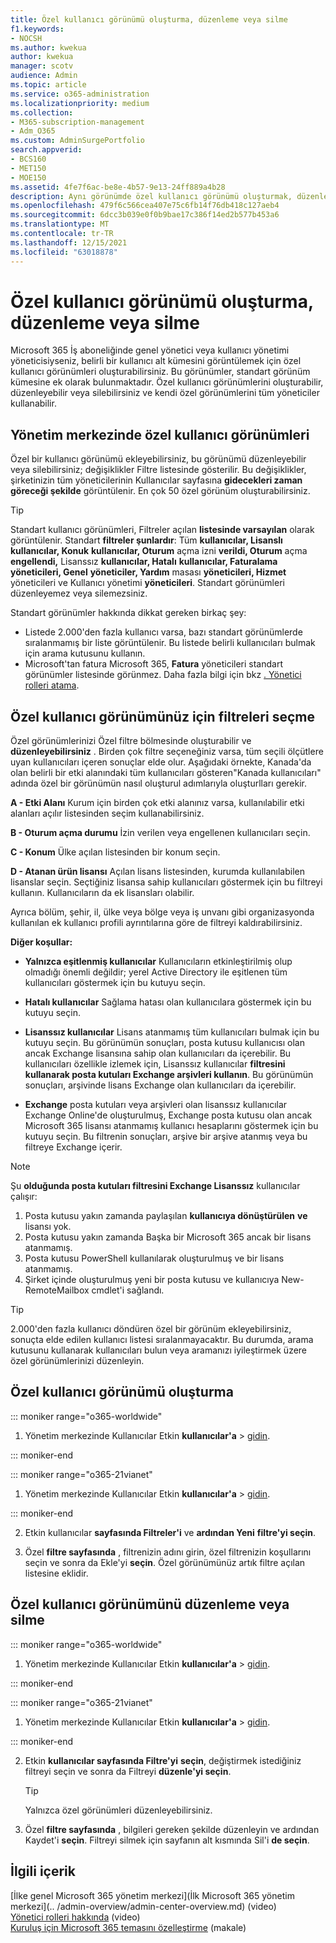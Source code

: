 ```yaml
---
title: Özel kullanıcı görünümü oluşturma, düzenleme veya silme
f1.keywords:
- NOCSH
ms.author: kwekua
author: kwekua
manager: scotv
audience: Admin
ms.topic: article
ms.service: o365-administration
ms.localizationpriority: medium
ms.collection:
- M365-subscription-management
- Adm_O365
ms.custom: AdminSurgePortfolio
search.appverid:
- BCS160
- MET150
- MOE150
ms.assetid: 4fe7f6ac-be8e-4b57-9e13-24ff889a4b28
description: Aynı görünümde özel kullanıcı görünümü oluşturmak, düzenlemek veya silmek için filtreleri Microsoft 365.
ms.openlocfilehash: 479f6c566cea407e75c6fb14f76db418c127aeb4
ms.sourcegitcommit: 6dcc3b039e0f0b9bae17c386f14ed2b577b453a6
ms.translationtype: MT
ms.contentlocale: tr-TR
ms.lasthandoff: 12/15/2021
ms.locfileid: "63018878"
---
```

# <a name="create-edit-or-delete-a-custom-user-view"></a>Özel kullanıcı görünümü oluşturma, düzenleme veya silme

Microsoft 365 İş aboneliğinde genel yönetici veya kullanıcı yönetimi yöneticisiyseniz, belirli bir kullanıcı alt kümesini görüntülemek için özel kullanıcı görünümleri oluşturabilirsiniz. Bu görünümler, standart görünüm kümesine ek olarak bulunmaktadır. Özel kullanıcı görünümlerini oluşturabilir, düzenleyebilir veya silebilirsiniz ve kendi özel görünümlerini tüm yöneticiler kullanabilir.
  
## <a name="custom-user-views-in-the-admin-center"></a>Yönetim merkezinde özel kullanıcı görünümleri

Özel bir kullanıcı görünümü ekleyebilirsiniz, bu görünümü düzenleyebilir veya silebilirsiniz; değişiklikler Filtre listesinde gösterilir. Bu değişiklikler, şirketinizin tüm yöneticilerinin Kullanıcılar sayfasına **gidecekleri zaman göreceği şekilde** görüntülenir. En çok 50 özel görünüm oluşturabilirsiniz. 

> [!TIP]
>  Standart kullanıcı görünümleri, Filtreler açılan **listesinde varsayılan** olarak görüntülenir. Standart **filtreler şunlardır**: Tüm **kullanıcılar, Lisanslı** **kullanıcılar, Konuk**  **kullanıcılar, Oturum** açma izni **verildi, Oturum** açma **engellendi,** Lisanssız **kullanıcılar, Hatalı** **kullanıcılar, Faturalama** **yöneticileri, Genel** **yöneticiler, Yardım** masası **yöneticileri, Hizmet** yöneticileri ve Kullanıcı yönetimi **yöneticileri**. Standart görünümleri düzenleyemez veya silemezsiniz. 

Standart görünümler hakkında dikkat gereken birkaç şey: 

- Listede 2.000'den fazla kullanıcı varsa, bazı standart görünümlerde sıralanmamış bir liste görüntülenir. Bu listede belirli kullanıcıları bulmak için arama kutusunu kullanın. 
- Microsoft'tan fatura Microsoft 365, **Fatura** yöneticileri standart görünümler listesinde görünmez. Daha fazla bilgi için bkz [. Yönetici rolleri atama](assign-admin-roles.md). 
  
## <a name="choose-the-filters-for-your-custom-user-view"></a>Özel kullanıcı görünümünüz için filtreleri seçme

Özel görünümlerinizi Özel filtre bölmesinde oluşturabilir ve **düzenleyebilirsiniz** . Birden çok filtre seçeneğiniz varsa, tüm seçili ölçütlere uyan kullanıcıları içeren sonuçlar elde olur. Aşağıdaki örnekte, Kanada'da olan belirli bir etki alanındaki tüm kullanıcıları gösteren"Kanada kullanıcıları" adında özel bir görünümün nasıl oluşturul adımlarıyla oluşturlları gerekir. 

  
 **A - Etki Alanı** Kurum için birden çok etki alanınız varsa, kullanılabilir etki alanları açılır listesinden seçim kullanabilirsiniz. 
  
 **B - Oturum açma durumu** İzin verilen veya engellenen kullanıcıları seçin. 
  
 **C - Konum** Ülke açılan listesinden bir konum seçin. 
  
 **D - Atanan ürün lisansı** Açılan lisans listesinden, kurumda kullanılabilen lisanslar seçin. Seçtiğiniz lisansa sahip kullanıcıları göstermek için bu filtreyi kullanın. Kullanıcıların da ek lisansları olabilir. 
  
Ayrıca bölüm, şehir, il, ülke veya bölge veya iş unvanı gibi organizasyonda kullanılan ek kullanıcı profili ayrıntılarına göre de filtreyi kaldırabilirsiniz.
  
 **Diğer koşullar:**
  
- **Yalnızca eşitlenmiş kullanıcılar** Kullanıcıların etkinleştirilmiş olup olmadığı önemli değildir; yerel Active Directory ile eşitlenen tüm kullanıcıları göstermek için bu kutuyu seçin. 
    
- **Hatalı kullanıcılar** Sağlama hatası olan kullanıcılara göstermek için bu kutuyu seçin. 
    
- **Lisanssız kullanıcılar** Lisans atanmamış tüm kullanıcıları bulmak için bu kutuyu seçin. Bu görünümün sonuçları, posta kutusu kullanıcısı olan ancak Exchange lisansına sahip olan kullanıcıları da içerebilir. Bu kullanıcıları özellikle izlemek için, Lisanssız kullanıcılar **filtresini kullanarak posta kutuları Exchange arşivleri kullanın**. Bu görünümün sonuçları, arşivinde lisans Exchange olan kullanıcıları da içerebilir.
    
- **Exchange** posta kutuları veya arşivleri olan lisanssız kullanıcılar Exchange Online'de oluşturulmuş, Exchange posta kutusu olan ancak Microsoft 365 lisansı atanmamış kullanıcı hesaplarını göstermek için bu kutuyu seçin. Bu filtrenin sonuçları, arşive bir arşive atanmış veya bu filtreye Exchange içerir. 

> [!NOTE]
> Şu **olduğunda posta kutuları filtresini Exchange Lisanssız** kullanıcılar çalışır:
1. Posta kutusu yakın zamanda paylaşılan **kullanıcıya dönüştürülen** **ve** lisansı yok.
2. Posta kutusu yakın zamanda Başka bir Microsoft 365 ancak bir lisans atanmamış.
3. Posta kutusu PowerShell kullanılarak oluşturulmuş ve bir lisans atanmamış.
4. Şirket içinde oluşturulmuş yeni bir posta kutusu ve kullanıcıya New-RemoteMailbox cmdlet'i sağlandı.
    
> [!TIP]
> 2.000'den fazla kullanıcı döndüren özel bir görünüm ekleyebilirsiniz, sonuçta elde edilen kullanıcı listesi sıralanmayacaktır. Bu durumda, arama kutusunu kullanarak kullanıcıları bulun veya aramanızı iyileştirmek üzere özel görünümlerinizi düzenleyin. 
  
## <a name="create-a-custom-user-view"></a>Özel kullanıcı görünümü oluşturma

::: moniker range="o365-worldwide"

1. Yönetim merkezinde Kullanıcılar Etkin **kullanıcılar'a** \> <a href="https://go.microsoft.com/fwlink/p/?linkid=834822" target="_blank">gidin</a>.
  
::: moniker-end

::: moniker range="o365-21vianet"

1. Yönetim merkezinde Kullanıcılar Etkin **kullanıcılar'a** \> <a href="https://go.microsoft.com/fwlink/p/?linkid=850628" target="_blank">gidin</a>.  

::: moniker-end
    
2. Etkin kullanıcılar **sayfasında Filtreler'i** ve **ardından Yeni** **filtre'yi seçin**.
  
3. Özel **filtre sayfasında** , filtrenizin adını girin, özel filtrenizin koşullarını seçin ve sonra da Ekle'yi **seçin**. Özel görünümünüz artık filtre açılan listesine eklidir.

## <a name="edit-or-delete-a-custom-user-view"></a>Özel kullanıcı görünümünü düzenleme veya silme

::: moniker range="o365-worldwide"

1. Yönetim merkezinde Kullanıcılar Etkin **kullanıcılar'a** \> <a href="https://go.microsoft.com/fwlink/p/?linkid=834822" target="_blank">gidin</a>.

::: moniker-end

::: moniker range="o365-21vianet"

1. Yönetim merkezinde Kullanıcılar Etkin **kullanıcılar'a** \> <a href="https://go.microsoft.com/fwlink/p/?linkid=850628" target="_blank">gidin</a>. 

::: moniker-end 
    
2. Etkin **kullanıcılar sayfasında Filtre'yi** **seçin**, değiştirmek istediğiniz filtreyi seçin ve sonra da Filtreyi **düzenle'yi seçin**. 
    
    > [!TIP]
    > Yalnızca özel görünümleri düzenleyebilirsiniz. 
  
3. Özel **filtre sayfasında** , bilgileri gereken şekilde düzenleyin ve ardından Kaydet'i **seçin**. Filtreyi silmek için sayfanın alt kısmında Sil'i **de seçin**. 

## <a name="related-content"></a>İlgili içerik

[İlke genel Microsoft 365 yönetim merkezi](İlk Microsoft 365 yönetim merkezi](.. /admin-overview/admin-center-overview.md) (video)\
[Yönetici rolleri hakkında](../add-users/about-admin-roles.md) (video)\
[Kuruluş için Microsoft 365 temasını özelleştirme](../setup/customize-your-organization-theme.md) (makale)


     